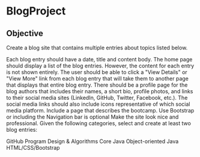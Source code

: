 # BlogProject #

## Objective ##

Create a blog site that contains multiple entries about topics listed below.

Each blog entry should have a date, title and content body.
The home page should display a list of the blog entries. However, the content for each entry is not shown entirely. The user should be able to click a "View Details" or "View More" link from each blog entry that will take them to another page that displays that entire blog entry.
There should be a profile page for the blog authors that includes their names, a short bio, profile photos, and links to their social media sites (LinkedIn, GitHub, Twitter, Facebook, etc.). The social media links should also include icons representative of which social media platform.
Include a page that describes the bootcamp.
Use Bootstrap or including the Navigation bar is optional
Make the site look nice and professional.
Given the following categories, select and create at least two blog entries:

GitHub
Program Design & Algorithms
Core Java
Object-oriented Java
HTML/CSS/Bootstrap
